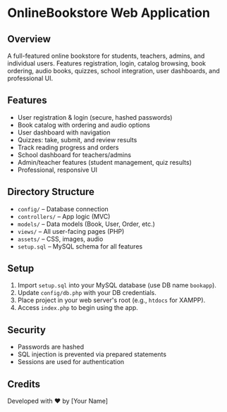 # OnlineBookstore Web Application

## Overview
A full-featured online bookstore for students, teachers, admins, and individual users. Features registration, login, catalog browsing, book ordering, audio books, quizzes, school integration, user dashboards, and professional UI.

## Features
- User registration & login (secure, hashed passwords)
- Book catalog with ordering and audio options
- User dashboard with navigation
- Quizzes: take, submit, and review results
- Track reading progress and orders
- School dashboard for teachers/admins
- Admin/teacher features (student management, quiz results)
- Professional, responsive UI

## Directory Structure
- `config/` – Database connection
- `controllers/` – App logic (MVC)
- `models/` – Data models (Book, User, Order, etc.)
- `views/` – All user-facing pages (PHP)
- `assets/` – CSS, images, audio
- `setup.sql` – MySQL schema for all features

## Setup
1. Import `setup.sql` into your MySQL database (use DB name `bookapp`).
2. Update `config/db.php` with your DB credentials.
3. Place project in your web server's root (e.g., `htdocs` for XAMPP).
4. Access `index.php` to begin using the app.

## Security
- Passwords are hashed
- SQL injection is prevented via prepared statements
- Sessions are used for authentication

## Credits
Developed with ❤️ by [Your Name]
